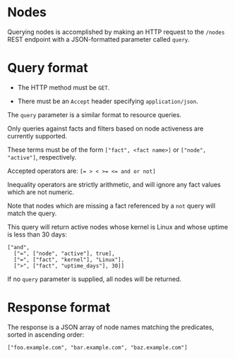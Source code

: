 # Nodes

Querying nodes is accomplished by making an HTTP request to the `/nodes` REST
endpoint with a JSON-formatted parameter called `query`.

# Query format

* The HTTP method must be `GET`.

* There must be an `Accept` header specifying `application/json`.

The `query` parameter is a similar format to resource queries.

Only queries against facts and filters based on node activeness are currently
supported.

These terms must be of the form `["fact", <fact name>]` or `["node", "active"]`,
respectively.

Accepted operators are: `[= > < >= <= and or not]`

Inequality operators are strictly arithmetic, and will ignore any fact values
which are not numeric.

Note that nodes which are missing a fact referenced by a `not` query will match
the query.

This query will return active nodes whose kernel is Linux and whose uptime is less
than 30 days:

    ["and",
      ["=", ["node", "active"], true],
      ["=", ["fact", "kernel"], "Linux"],
      [">", ["fact", "uptime_days"], 30]]

If no `query` parameter is supplied, all nodes will be returned.

# Response format

The response is a JSON array of node names matching the predicates, sorted
in ascending order:

`["foo.example.com", "bar.example.com", "baz.example.com"]`
